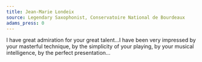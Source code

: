 ```yaml
---
title: Jean-Marie Londeix
source: Legendary Saxophonist, Conservatoire National de Bourdeaux
adams_press: 0
---
```

I have great admiration for your great talent...I have been very impressed by your masterful technique, by the simplicity of your playing, by your musical intelligence, by the perfect presentation...